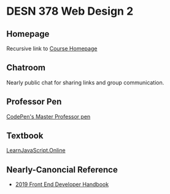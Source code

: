 # DESN 378 Web Design 2

## Homepage
Recursive link to [Course Homepage]()  

## Chatroom
Nearly public chat for sharing links and group communication.

## Professor Pen
[CodePen's Master Professor pen]()

## Textbook
[LearnJavaScript.Online]()

## Nearly-Canoncial Reference

* [2019 Front End Developer Handbook](https://frontendmasters.com/books/front-end-handbook/2019/)